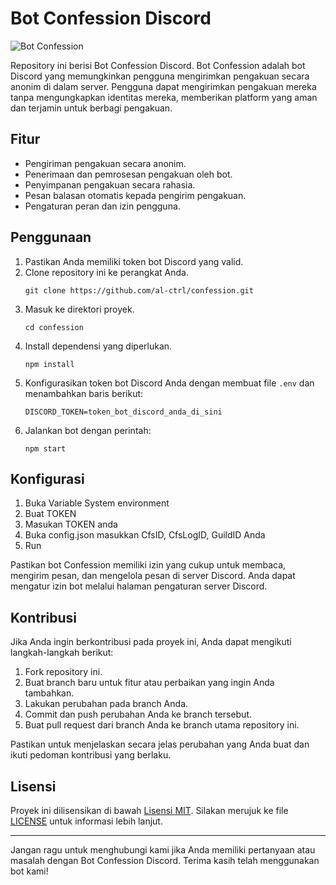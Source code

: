 # Bot Confession Discord

![Bot Confession](https://example.com/bot-confession.png)

Repository ini berisi Bot Confession Discord. Bot Confession adalah bot Discord yang memungkinkan pengguna mengirimkan pengakuan secara anonim di dalam server. Pengguna dapat mengirimkan pengakuan mereka tanpa mengungkapkan identitas mereka, memberikan platform yang aman dan terjamin untuk berbagi pengakuan.

## Fitur

- Pengiriman pengakuan secara anonim.
- Penerimaan dan pemrosesan pengakuan oleh bot.
- Penyimpanan pengakuan secara rahasia.
- Pesan balasan otomatis kepada pengirim pengakuan.
- Pengaturan peran dan izin pengguna.

## Penggunaan

1. Pastikan Anda memiliki token bot Discord yang valid.
2. Clone repository ini ke perangkat Anda.
   ```shell
   git clone https://github.com/al-ctrl/confession.git
   ```
3. Masuk ke direktori proyek.
   ```shell
   cd confession
   ```
4. Install dependensi yang diperlukan.
   ```shell
   npm install
   ```
5. Konfigurasikan token bot Discord Anda dengan membuat file `.env` dan menambahkan baris berikut:
   ```
   DISCORD_TOKEN=token_bot_discord_anda_di_sini
   ```
6. Jalankan bot dengan perintah:
   ```shell
   npm start
   ```
   
## Konfigurasi 

1. Buka Variable System environment
2. Buat TOKEN 
3. Masukan TOKEN anda
4. Buka config.json masukkan CfsID, CfsLogID, GuildID Anda
5. Run

Pastikan bot Confession memiliki izin yang cukup untuk membaca, mengirim pesan, dan mengelola pesan di server Discord. Anda dapat mengatur izin bot melalui halaman pengaturan server Discord.

## Kontribusi

Jika Anda ingin berkontribusi pada proyek ini, Anda dapat mengikuti langkah-langkah berikut:

1. Fork repository ini.
2. Buat branch baru untuk fitur atau perbaikan yang ingin Anda tambahkan.
3. Lakukan perubahan pada branch Anda.
4. Commit dan push perubahan Anda ke branch tersebut.
5. Buat pull request dari branch Anda ke branch utama repository ini.

Pastikan untuk menjelaskan secara jelas perubahan yang Anda buat dan ikuti pedoman kontribusi yang berlaku.

## Lisensi

Proyek ini dilisensikan di bawah [Lisensi MIT](https://opensource.org/licenses/MIT). Silakan merujuk ke file [LICENSE](https://github.com/username/bot-confession/blob/main/LICENSE) untuk informasi lebih lanjut.

---

Jangan ragu untuk menghubungi kami jika Anda memiliki pertanyaan atau masalah dengan Bot Confession Discord. Terima kasih telah menggunakan bot kami!


